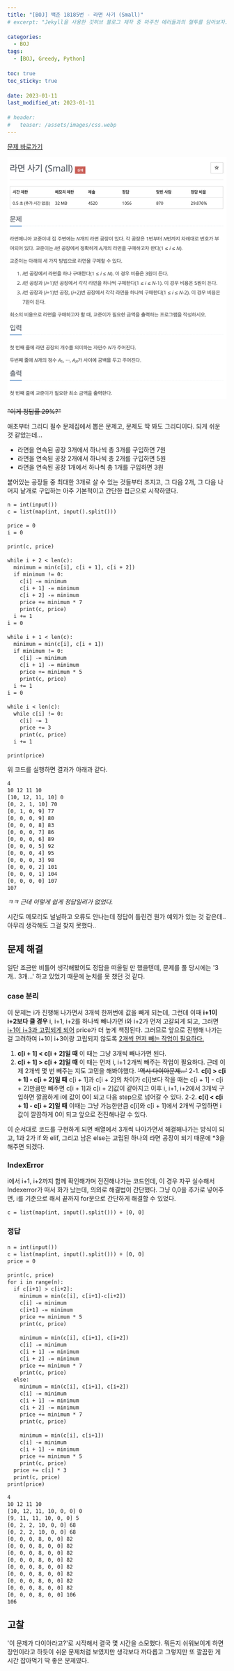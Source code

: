 ```yaml
---
title: "[BOJ] 백준 18185번 - 라면 사기 (Small)"
# excerpt: "Jekyll을 사용한 깃허브 블로그 제작 중 마주친 에러들과의 혈투를 담아보자."

categories:
  - BOJ
tags:
  - [BOJ, Greedy, Python]

toc: true
toc_sticky: true

date: 2023-01-11
last_modified_at: 2023-01-11

# header:
#   teaser: /assets/images/css.webp
---
```


[문제 바로가기](https://www.acmicpc.net/problem/18185)

![백준 18185번 - 라면사기 (Small)](/assets/images/boj-18185.png)

~~"이게 정답률 29%?"~~

애초부터 그리디 필수 문제집에서 뽑은 문제고, 문제도 딱 봐도 그리디이다. 되게 쉬운 것 같았는데...

* 라면을 연속된 공장 3개에서 하나씩 총 3개를 구입하면 7원
* 라면을 연속된 공장 2개에서 하나씩 총 2개를 구입하면 5원
* 라면을 연속된 공장 1개에서 하나씩 총 1개를 구입하면 3원

붙어있는 공장들 중 최대한 3개로 살 수 있는 것들부터 조지고, 그 다음 2개, 그 다음 나머지 낱개로 구입하는 아주 기본적이고 간단한 접근으로 시작하였다. 

```
n = int(input())
c = list(map(int, input().split()))

price = 0
i = 0

print(c, price)

while i + 2 < len(c):
  minimum = min(c[i], c[i + 1], c[i + 2])
  if minimum != 0:
    c[i] -= minimum
    c[i + 1] -= minimum
    c[i + 2] -= minimum
    price += minimum * 7
    print(c, price)
  i += 1
i = 0

while i + 1 < len(c):
  minimum = min(c[i], c[i + 1])
  if minimum != 0:
    c[i] -= minimum
    c[i + 1] -= minimum
    price += minimum * 5
    print(c, price)
  i += 1
i = 0

while i < len(c):
  while c[i] != 0:
    c[i] -= 1
    price += 3
    print(c, price)
  i += 1

print(price)
```
위 코드를 실행하면 결과가 아래과 같다.
```
4
10 12 11 10
[10, 12, 11, 10] 0
[0, 2, 1, 10] 70
[0, 1, 0, 9] 77
[0, 0, 0, 9] 80
[0, 0, 0, 8] 83
[0, 0, 0, 7] 86
[0, 0, 0, 6] 89
[0, 0, 0, 5] 92
[0, 0, 0, 4] 95
[0, 0, 0, 3] 98
[0, 0, 0, 2] 101
[0, 0, 0, 1] 104
[0, 0, 0, 0] 107
107
```

*ㅋㅋ 근데 이렇게 쉽게 정답일리가 없었다.*

시간도 메모리도 널널하고 오류도 안나는데 정답이 틀린건 뭔가 예외가 있는 것 같은데.. 아무리 생각해도 그걸 찾지 못했다..

## 문제 해결

일단 조금만 비틀어 생각해봤어도 정답을 떠올릴 만 했을텐데, 문제를 풀 당시에는 '3개.. 3개...' 하고 있었기 때문에 눈치를 못 챘던 것 같다.

### case 분리

이 문제는 i가 진행해 나가면서 3개씩 한꺼번에 값을 빼게 되는데, 그런데 이때 **i+1이 i+2보다 클 경우** i, i+1, i+2를 하나씩 빼나가면 i와 i+2가 먼저 고갈되게 되고, 그러면 <u>i+1이 i+3과 고립되게 되어</u> price가 더 높게 책정된다. 그러므로 앞으로 진행해 나가는 걸 고려하여 i+1이 i+3이랑 고립되지 않도록 <u>2개씩 먼저 빼는 작업이 필요하다.</u>

1. **c[i + 1] < c[i + 2]일 때**
    이 때는 그냥 3개씩 빼나가면 된다.
2. **c[i + 1] > c[i + 2]일 때**
    이 때는 먼저 i, i+1 2개씩 빼주는 작업이 필요하다.
    근데 이제 2개씩 몇 번 빼주는 지도 고민을 해봐야했다.
    ~~'역시 다이아문제...'~~
    2-1. **c[i] > c[i + 1] - c[i + 2]일 때**
    c[i + 1]과 c[i + 2]의 차이가 c[i]보다 작을 때는 c[i + 1] - c[i + 2]만큼만 빼주면 c[i + 1]과 c[i + 2]값이 같아지고 이후 i, i+1, i+2에서 3개씩 구입하면 깔끔하게 i에 값이 0이 되고 다음 step으로 넘어갈 수 있다.
    2-2. **c[i] < c[i + 1] - c[i + 2]일 때**
    이때는 그냥 가능한만큼 c[i]와 c[i + 1]에서 2개씩 구입하면 i 값이 깔끔하게 0이 되고 앞으로 전진해나갈 수 있다.

이 순서대로 코드를 구현하게 되면 배열에서 3개씩 나아가면서 해결해나가는 방식이 되고, 1과 2가 if 와 elif, 그리고 남은 else는 고립된 하나의 라면 공장이 되기 때문에 *3을 해주면 되겠다.

### IndexError

i에서 i+1, i+2까지 함께 확인해가며 전진해나가는 코드인데, 이 경우 자꾸 실수해서 Indexerror가 떠서 화가 났는데, 의외로 해결법이 간단했다. 그냥 0,0을 추가로 넣어주면, i를 기준으로 해서 끝까지 for문으로 간단하게 해결할 수 있었다.

```
c = list(map(int, input().split())) + [0, 0]
```

### 정답
```
n = int(input())
c = list(map(int, input().split())) + [0, 0]
price = 0

print(c, price)
for i in range(n):
  if c[i+1] > c[i+2]:
    minimum = min(c[i], c[i+1]-c[i+2])
    c[i] -= minimum
    c[i+1] -= minimum
    price += minimum * 5
    print(c, price)

    minimum = min(c[i], c[i+1], c[i+2])
    c[i] -= minimum
    c[i + 1] -= minimum
    c[i + 2] -= minimum
    price += minimum * 7
    print(c, price)
  else:
    minimum = min(c[i], c[i+1], c[i+2])
    c[i] -= minimum
    c[i + 1] -= minimum
    c[i + 2] -= minimum
    price += minimum * 7
    print(c, price)

    minimum = min(c[i], c[i+1])
    c[i] -= minimum
    c[i + 1] -= minimum
    price += minimum * 5
    print(c, price)
  price += c[i] * 3
  print(c, price)
print(price)
```

```
4
10 12 11 10
[10, 12, 11, 10, 0, 0] 0
[9, 11, 11, 10, 0, 0] 5
[0, 2, 2, 10, 0, 0] 68
[0, 2, 2, 10, 0, 0] 68
[0, 0, 0, 8, 0, 0] 82
[0, 0, 0, 8, 0, 0] 82
[0, 0, 0, 8, 0, 0] 82
[0, 0, 0, 8, 0, 0] 82
[0, 0, 0, 8, 0, 0] 82
[0, 0, 0, 8, 0, 0] 82
[0, 0, 0, 8, 0, 0] 82
[0, 0, 0, 8, 0, 0] 82
[0, 0, 0, 8, 0, 0] 106
106
```

## 고찰
'이 문제가 다이아라고?'로 시작해서 결국 몇 시간을 소모했다. 뭐든지 쉬워보이게 하면 장인이라고 하듯이 쉬운 문제처럼 보였지만 생각보다 까다롭고 그렇지만 또 깔끔한 게 시간 잡아먹기 딱 좋은 문제였다.